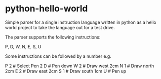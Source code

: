 # python-hello-world
Simple parser for a single instruction language written in python as a hello world project to take the language out for a test drive.

The parser supports the following instructions: 

P, D, W, N, E, S, U

Some instructions can be followed by a number e.g.

P 2 # Select Pen 2
D   # Pen down
W 2 # Draw west 2cm
N 1 # Draw north 2cm
E 2 # Draw east 2cm
S 1 # Draw south 1cm
U   # Pen up
